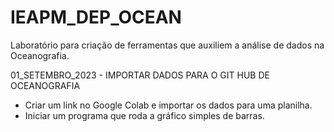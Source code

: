 # IEAPM_DEP_OCEAN
Laboratório para criação de ferramentas que auxiliem a análise de dados na Oceanografia.

01_SETEMBRO_2023 - IMPORTAR DADOS PARA O GIT HUB DE OCEANOGRAFIA
- Criar um link no Google Colab e importar os dados para uma planilha.
- Iniciar um programa que roda a gráfico simples de barras.

